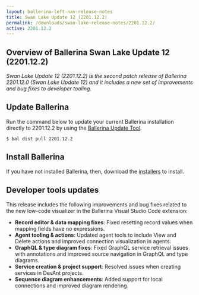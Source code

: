 ```yaml
---
layout: ballerina-left-nav-release-notes
title: Swan Lake Update 12 (2201.12.2)
permalink: /downloads/swan-lake-release-notes/2201.12.2/
active: 2201.12.2
---
```


## Overview of Ballerina Swan Lake Update 12 (2201.12.2)

<em>Swan Lake Update 12 (2201.12.2) is the second patch release of Ballerina 2201.12.0 (Swan Lake Update 12) and it includes a new set of improvements and bug fixes to developer tooling.</em>

## Update Ballerina

Run the command below to update your current Ballerina installation directly to 2201.12.2 by using the [Ballerina Update Tool](/learn/update-tool/).

```
$ bal dist pull 2201.12.2
```

## Install Ballerina

If you have not installed Ballerina, then, download the [installers](/downloads/#swanlake) to install.

## Developer tools updates

This release includes the following improvements and bug fixes related to the new low-code visualizer in the Ballerina Visual Studio Code extension:

- **Record editor & data mapping fixes**: Fixed resetting record values when mapping fields have no expressions.
- **Agent tooling & actions**: Updated agent tools to include View and Delete actions and improved connection visualization in agents.
- **GraphQL & type diagram fixes**: Fixed GraphQL service retrieval issues with annotations and improved source navigation in GraphQL and type diagrams.
- **Service creation & project support**: Resolved issues when creating services in DevAnt projects.
- **Sequence diagram enhancements**: Added support for local connections and improved diagram rendering.  
